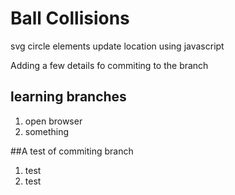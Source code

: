 # Ball Collisions

svg circle elements 
update location using javascript

Adding a few details fo commiting to the branch

## learning branches

1. open browser
2. something

##A test of commiting branch
1. test
2. test 